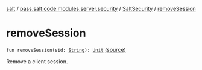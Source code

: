 [salt](../../index.md) / [pass.salt.code.modules.server.security](../index.md) / [SaltSecurity](index.md) / [removeSession](./remove-session.md)

# removeSession

`fun removeSession(sid: `[`String`](https://kotlinlang.org/api/latest/jvm/stdlib/kotlin/-string/index.html)`): `[`Unit`](https://kotlinlang.org/api/latest/jvm/stdlib/kotlin/-unit/index.html) [(source)](https://github.com/kurbaniec-tgm/salt/tree/master/code/modules/server/security/SaltSecurity.kt#L73)

Remove a client session.

